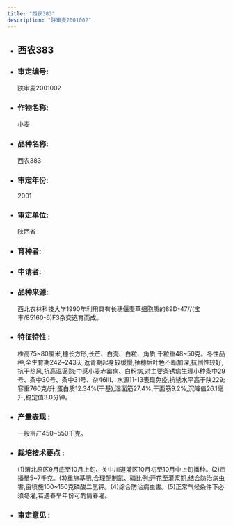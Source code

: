 ```yaml
---
title: "西农383"
description: "陕审麦2001002"
---
```

* ## 西农383
* ###  审定编号:  
   陕审麦2001002

*  ### 作物名称:  
   小麦

*   ###  品种名称: 
    西农383

*   ### 审定年份: 
    2001

*   ### 审定单位:  
    陕西省

*   ### 育种者:  
    

*   ### 申请者:  
    

*   ### 品种来源:  
    西北农林科技大学1990年利用具有长穗偃麦草细胞质的89D-47//(宝丰/85160-6)F3杂交选育而成。

*   ### 特征特性 : 
    株高75~80厘米,穗长方形,长芒、白壳、白粒、角质,千粒重48~50克。冬性品种,全生育期242~243天,返青期起身较缓慢,抽穗后叶色不断加深,抗倒性较好,抗干热风,抗高温逼熟;中感小麦赤霉病、白粉病,对主要条锈病生理小种条中29号、条中30号、条中31号、杂46Ⅲ、水源11-13表现免疫,抗锈水平高于陕229;容重760克/升,蛋白质12.34%(干基),湿面筋27.4%,干面筋9.2%,沉降值26.1毫升,稳定值3.0分钟。

*   ### 产量表现 : 
    一般亩产450~550千克。

*   ### 栽培技术要点 : 
    (1)渭北原区9月底至10月上旬、关中川道灌区10月初至10月中上旬播种。(2)亩播量5~7千克。(3)重施基肥,合理配制氮、磷比例;开花至灌浆期,结合防治病虫害,亩喷施100~150克磷酸二氢钾。(4)综合防治病虫害。(5)正常气候条件下必须冬灌,若遇春旱年份可酌情春灌。

*   ### 审定意见 : 
    
